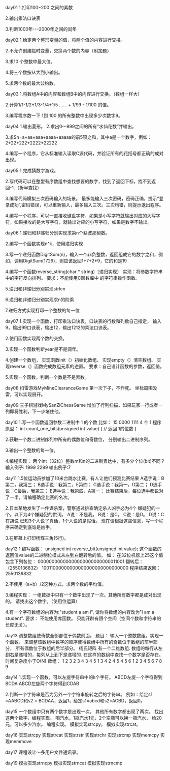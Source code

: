 day01
1.打印100~200 之间的素数

2.输出乘法口诀表

3.判断1000年---2000年之间的闰年

day02
1.给定两个整形变量的值，将两个值的内容进行交换。

2.不允许创建临时变量，交换两个数的内容（附加题）

3.求10 个整数中最大值。

4.将三个数按从大到小输出。

5.求两个数的最大公约数。

day03
1.将数组A中的内容和数组B中的内容进行交换。（数组一样大）

2.计算1/1-1/2+1/3-1/4+1/5 …… + 1/99 - 1/100 的值。

3.编写程序数一下 1到 100 的所有整数中出现多少次数字9。

day04
1.输出菱形。
2.求出0～999之间的所有“水仙花数”并输出。

3.求Sn=a+aa+aaa+aaaa+aaaaa的前5项之和，其中a是一个数字，例如：2+22+222+2222+22222

4.编写一个程序，它从标准输入读取C源代码，并验证所有的花括号都正确的成对出现。

day05
1.完成猜数字游戏。

2.写代码可以在整型有序数组中查找想要的数字，找到了返回下标，找不到返回-1.（折半查找）

3.编写代码模拟三次密码输入的场景。 最多能输入三次密码，密码正确，提示“登录成功”,密码错误，可以重新输入，最多输入三次。三次均错，则提示退出程序。

4.编写一个程序，可以一直接收键盘字符，如果是小写字符就输出对应的大写字符，如果接收的是大写字符，就输出对应的小写字符，如果是数字不输出。

day06
1.递归和非递归分别实现求第n个斐波那契数。

2.编写一个函数实现n^k，使用递归实现

3.写一个递归函数DigitSum(n)，输入一个非负整数，返回组成它的数字之和，例如，调用DigitSum(1729)，则应该返回1+7+2+9，它的和是19

4.编写一个函数reverse_string(char * string)（递归实现） 实现：将参数字符串中的字符反向排列。 要求：不能使用C函数库中 的字符串操作函数。

5.递归和非递归分别实现strlen

6.递归和非递归分别实现求n的阶乘

7.递归方式实现打印一个整数的每一位


day07
1.实现一个函数，打印乘法口诀表，口诀表的行数和列数自己指定， 输入9，输出99口诀表，输出12，输出1212的乘法口诀表。

2.使用函数实现两个数的交换。

3.实现一个函数判断year是不是润年。

4.创建一个数组， 实现函数init（）初始化数组、 实现empty（）清空数组、 实现reverse（）函数完成数组元素的逆置。 要求：自己设计函数的参数，返回值。

5.实现一个函数，判断一个数是不是素数。


day08
扫雷游戏MyMineClearanceGame
第一次下子，不炸死。
坐标周围没雷，可以实现展开。


day09
三子棋游戏MySanZiChessGame
增加了行列扫描，如果玩家一行或者一列即将胜利，下一步堵住他。


day10
1.写一个函数返回参数二进制中 1 的个数 比如： 15 0000 1111 4 个 1 程序原型： int count_one_bits(unsigned int value) { // 返回 1的位数 }

2.获取一个数二进制序列中所有的偶数位和奇数位， 分别输出二进制序列。

3.输出一个整数的每一位。

4.编程实现： 两个int（32位）整数m和n的二进制表达中，有多少个位(bit)不同？ 输入例子: 1999 2299 输出例子:7


day11
1.5位运动员参加了10米台跳水比赛，有人让他们预测比赛结果 A选手说：B第二，我第三； B选手说：我第二，E第四； C选手说：我第一，D第二； D选手说：C最后，我第三； E选手说：我第四，A第一； 比赛结束后，每位选手都说对了一半，请编程确定比赛的名次。

2.日本某地发生了一件谋杀案，警察通过排查确定杀人凶手必为4个 嫌疑犯的一个。以下为4个嫌疑犯的供词。 A说：不是我。 B说：是C。 C说：是D。 D说：C在胡说 已知3个人说了真话，1个人说的是假话。 现在请根据这些信息，写一个程序来确定到底谁是凶手。

3.在屏幕上打印杨辉三角(5行)。


day12
1.编写函数： unsigned int reverse_bit(unsigned int value); 这个函数的返回值value的二进制位模式从左到右翻转后的值。
如： 在32位机器上25这个值包含下列各位： 00000000000000000000000000011001 翻转后：（2550136832） 10011000000000000000000000000000 程序结果返回： 2550136832

2.不使用（a+b）/2这种方式，求两个数的平均值。

3.编程实现： 一组数据中只有一个数字出现了一次。其他所有数字都是成对出现的。 请找出这个数字。（使用位运算）

4.有一个字符数组的内容为:"student a am i", 请你将数组的内容改为"i am a student". 要求： 不能使用库函数。 只能开辟有限个空间（空间个数和字符串的长度无关）。


day13
调整数组使奇数全部都位于偶数前面。
题目：
输入一个整数数组，实现一个函数， 来调整该数组中数字的顺序使得数组中所有的奇数位于数组的前半部分， 所有偶数位于数组的后半部分。
杨氏矩阵 有一个二维数组. 数组的每行从左到右是递增的，每列从上到下是递增的. 在这样的数组中查找一个数字是否存在。 时间复杂度小于O(N)
数组： 1 2 3 2 3 4 3 4 5
1 3 4 2 4 5 4 5 6
1 2 3 4 5 6 7 8 9


day14
1.实现一个函数，可以左旋字符串中的k个字符。 ABCD左旋一个字符得到BCDA ABCD左旋两个字符得到CDAB

2.判断一个字符串是否为另外一个字符串旋转之后的字符串。 例如：给定s1 =AABCD和s2 = BCDAA，返回1，给定s1=abcd和s2=ACBD，返回0。


day15
一个数组中只有两个数字是出现一次， 其他所有数字都出现了两次。 找出这两个数字，编程实现。
喝汽水，1瓶汽水1元，2个空瓶可以换一瓶汽水， 给20元，可以多少汽水。 编程实现。
模拟实现strcpy。
模拟实现strcat。


day16
实现strcpy
实现strcat
实现strstr
实现strchr
实现strcmp
实现memcpy
实现memmove


day17
课程设计～多用户文件通讯录。


day19
模拟实现strncpy
模拟实现strncat
模拟实现strncmp
